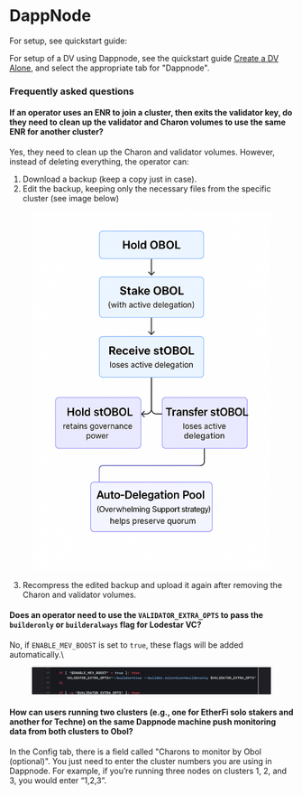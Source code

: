 # DappNode

For setup, see quickstart guide:[​](https://docs.obol.org/next/run/integrations/Dappnode#for-setup-see-quickstart-guide)

For setup of a DV using Dappnode, see the quickstart guide [Create a DV Alone](https://docs.obol.org/next/run/start/quickstart_alone), and select the appropriate tab for "Dappnode".

### Frequently asked questions[​](https://docs.obol.org/next/run/integrations/Dappnode#frequently-asked-questions) <a href="#frequently-asked-questions" id="frequently-asked-questions"></a>

#### If an operator uses an ENR to join a cluster, then exits the validator key, do they need to clean up the validator and Charon volumes to use the same ENR for another cluster?[​](https://docs.obol.org/next/run/integrations/Dappnode#if-an-operator-uses-an-enr-to-join-a-cluster-then-exits-the-validator-key-do-they-need-to-clean-up-the-validator-and-charon-volumes-to-use-the-same-enr-for-another-cluster) <a href="#if-an-operator-uses-an-enr-to-join-a-cluster-then-exits-the-validator-key-do-they-need-to-clean-up-t" id="if-an-operator-uses-an-enr-to-join-a-cluster-then-exits-the-validator-key-do-they-need-to-clean-up-t"></a>

Yes, they need to clean up the Charon and validator volumes. However, instead of deleting everything, the operator can:

1. Download a backup (keep a copy just in case).
2. Edit the backup, keeping only the necessary files from the specific cluster (see image below)

<figure><img src="../../.gitbook/assets/image.png" alt=""><figcaption></figcaption></figure>

3. Recompress the edited backup and upload it again after removing the Charon and validator volumes.

#### Does an operator need to use the `VALIDATOR_EXTRA_OPTS` to pass the `builderonly` or `builderalways` flag for Lodestar VC?[​](https://docs.obol.org/next/run/integrations/Dappnode#does-an-operator-need-to-use-the-validator_extra_opts-to-pass-the-builderonly-or-builderalways-flag-for-lodestar-vc) <a href="#does-an-operator-need-to-use-the-validator_extra_opts-to-pass-the-builderonly-or-builderalways-flag" id="does-an-operator-need-to-use-the-validator_extra_opts-to-pass-the-builderonly-or-builderalways-flag"></a>

No, if `ENABLE_MEV_BOOST` is set to `true`, these flags will be added automatically.\


<figure><img src="../../.gitbook/assets/image-90.png" alt=""><figcaption></figcaption></figure>

#### How can users running two clusters (e.g., one for EtherFi solo stakers and another for Techne) on the same Dappnode machine push monitoring data from both clusters to Obol?[​](https://docs.obol.org/next/run/integrations/Dappnode#how-can-users-running-two-clusters-eg-one-for-etherfi-solo-stakers-and-another-for-techne-on-the-same-dappnode-machine-push-monitoring-data-from-both-clusters-to-obol) <a href="#how-can-users-running-two-clusters-eg-one-for-etherfi-solo-stakers-and-another-for-techne-on-the-sam" id="how-can-users-running-two-clusters-eg-one-for-etherfi-solo-stakers-and-another-for-techne-on-the-sam"></a>

In the Config tab, there is a field called "Charons to monitor by Obol (optional)". You just need to enter the cluster numbers you are using in Dappnode. For example, if you’re running three nodes on clusters 1, 2, and 3, you would enter “1,2,3”.
